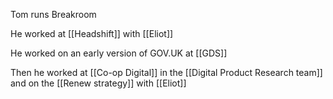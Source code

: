 ---
---

Tom runs Breakroom

He worked at [[Headshift]] with [[Eliot]]

He worked on an early version of GOV.UK at [[GDS]]

Then he worked at [[Co-op Digital]] in the [[Digital Product Research team]] and on the [[Renew strategy]] with [[Eliot]]